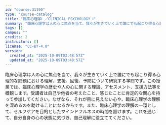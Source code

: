 ```yaml
---
id: "course:31190"
type: "course-catalog"
title: "臨床心理学Ⅰ ／CLINICAL PSYCHOLOGY Ⅰ"
summary: "臨床心理学は人の心に焦点を当て、我々が生きていく上で誰にでも起こり得る心理的な問題における理解、支援、回復、予防について研究する学問です。この授業では、臨床心理学の歴史や人の心に関する理論、アセスメント、支援方法等を概観します。受講者は自己…"
tags: []
campus: ""
credits: 2
instructors: []
license: "CC-BY-4.0"
version:
  created_at: "2025-10-09T03:48:57Z"
  updated_at: "2025-10-09T03:48:57Z"
---
```

臨床心理学は人の心に焦点を当て、我々が生きていく上で誰にでも起こり得る心理的な問題における理解、支援、回復、予防について研究する学問です。この授業では、臨床心理学の歴史や人の心に関する理論、アセスメント、支援方法等を概観します。受講者は自己や他者の考えたこと、感じたことに肯定的な関心を持って参加してください。なぜなら、それが目に見えない心や、臨床心理学の理解を深めるのを助けることになるからです。また、臨床心理学の理解の一環として、セルフケアを目的としたマインドフルネスの時間を設けます。これを通じて、自分自身の心の状態に気づき、自己理解に役立ててください。

